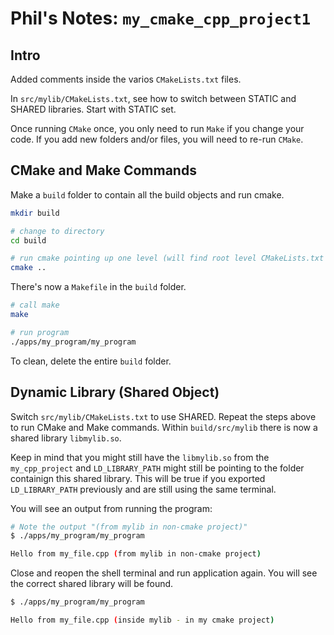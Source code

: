# Phil's Notes: ```my_cmake_cpp_project1```

## Intro

Added comments inside the varios `CMakeLists.txt` files.

In `src/mylib/CMakeLists.txt`, see how to switch between STATIC and SHARED libraries.
Start with STATIC set.

Once running `CMake` once, you only need to run `Make` if you change your code.  If you add new folders and/or files, you will need to re-run `CMake`.

## CMake and Make Commands

Make a `build` folder to contain all the build objects and run cmake.

```bash
mkdir build

# change to directory
cd build

# run cmake pointing up one level (will find root level CMakeLists.txt file)
cmake ..
```

There's now a `Makefile` in the `build` folder.

```bash
# call make
make

# run program
./apps/my_program/my_program 
```

To clean, delete the entire `build` folder.

## Dynamic Library (Shared Object)
Switch `src/mylib/CMakeLists.txt` to use SHARED.  Repeat the steps above to run CMake and Make commands.  Within `build/src/mylib` there is now a shared library `libmylib.so`.

Keep in mind that you might still have the `libmylib.so` from the `my_cpp_project` and `LD_LIBRARY_PATH` might still be pointing to the folder containign this shared library.  This will be true if you exported `LD_LIBRARY_PATH` previously and are still using the same terminal.  

You will see an output from running the program:

```bash
# Note the output "(from mylib in non-cmake project)"
$ ./apps/my_program/my_program 

Hello from my_file.cpp (from mylib in non-cmake project)
```
Close and reopen the shell terminal and run application again.  You will see the correct shared library will be found.

```bash
$ ./apps/my_program/my_program 

Hello from my_file.cpp (inside mylib - in my cmake project)
```

